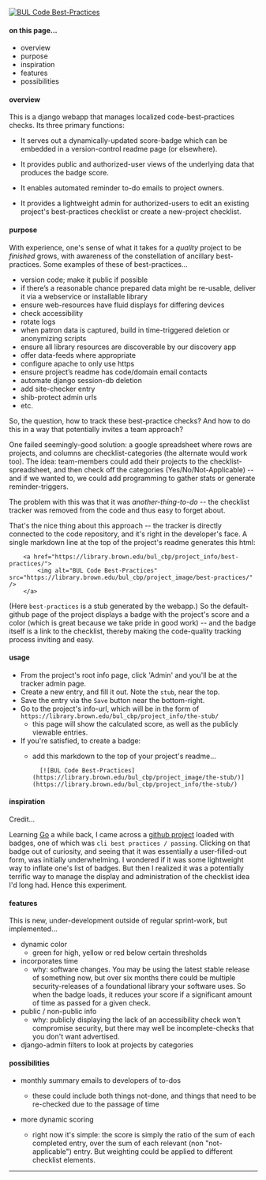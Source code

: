 [![BUL Code Best-Practices](https://library.brown.edu/good_code/project_image/best-practices/)](https://library.brown.edu/good_code/project_info/best-practices/)


#### on this page...

- overview
- purpose
- inspiration
- features
- possibilities


#### overview

This is a django webapp that manages localized code-best-practices checks. Its three primary functions:

- It serves out a dynamically-updated score-badge which can be embedded in a version-control readme page (or elsewhere).

- It provides public and authorized-user views of the underlying data that produces the badge score.

- It enables automated reminder to-do emails to project owners.

- It provides a lightweight admin for authorized-users to edit an existing project's best-practices checklist or create a new-project checklist.


#### purpose

With experience, one's sense of what it takes for a _quality_ project to be _finished_ grows, with awareness of the constellation of ancillary best-practices. Some examples of these of best-practices...

- version code; make it public if possible
- if there’s a reasonable chance prepared data might be re-usable, deliver it via a webservice or installable library
- ensure web-resources have fluid displays for differing devices
- check accessibility
- rotate logs
- when patron data is captured, build in time-triggered deletion or anonymizing scripts
- ensure all library resources are discoverable by our discovery app
- offer data-feeds where appropriate
- configure apache to only use https
- ensure project’s readme has code/domain email contacts
- automate django session-db deletion
- add site-checker entry
- shib-protect admin urls
- etc.

So, the question, how to track these best-practice checks? And how to do this in a way that potentially invites a team approach?

One failed seemingly-good solution: a google spreadsheet where rows are projects, and columns are checklist-categories (the alternate would work too). The idea: team-members could add their projects to the checklist-spreadsheet, and then check off the categories (Yes/No/Not-Applicable) -- and if we wanted to, we could add programming to gather stats or generate reminder-triggers.

The problem with this was that it was _another-thing-to-do_ -- the checklist tracker was removed from the code and thus easy to forget about.

That's the nice thing about this approach -- the tracker is directly connected to the code repository, and it's right in the developer's face. A single markdown line at the top of the project's readme generates this html:

        <a href="https://library.brown.edu/bul_cbp/project_info/best-practices/">
            <img alt="BUL Code Best-Practices" src="https://library.brown.edu/bul_cbp/project_image/best-practices/" />
        </a>

(Here `best-practices` is a stub generated by the webapp.) So the default-github page of the project displays a badge with the project's score and a color (which is great because we take pride in good work) -- and the badge itself is a link to the checklist, thereby making the code-quality tracking process inviting and easy.


#### usage

- From the project's root info page, click 'Admin' and you'll be at the tracker admin page.
- Create a new entry, and fill it out. Note the `stub`, near the top.
- Save the entry via the `Save` button near the bottom-right.
- Go to the project's info-url, which will be in the form of `https://library.brown.edu/bul_cbp/project_info/the-stub/`
    - this page will show the calculated score, as well as the publicly viewable entries.
- If you're satisfied, to create a badge:
    - add this markdown to the top of your project's readme...

            [![BUL Code Best-Practices](https://library.brown.edu/bul_cbp/project_image/the-stub/)](https://library.brown.edu/bul_cbp/project_info/the-stub/)

#### inspiration

Credit...

Learning [Go](https://golang.org) a while back, I came across a [github project](https://github.com/syncthing/syncthing/blob/master/README.md) loaded with badges, one of which was `cli best practices / passing`. Clicking on that badge out of curiosity, and seeing that it was essentially a user-filled-out form, was initially underwhelming. I wondered if it was some lightweight way to inflate one's list of badges. But then I realized it was a potentially terrific way to manage the display and administration of the checklist idea I'd long had. Hence this experiment.


#### features

This is new, under-development outside of regular sprint-work, but implemented...

- dynamic color
    - green for high, yellow or red below certain thresholds
- incorporates time
    - why: software changes. You may be using the latest stable release of something now, but over six months there could be multiple security-releases of a foundational library your software uses. So when the badge loads, it reduces your score if a significant amount of time as passed for a given check.
- public / non-public info
    - why: publicly displaying the lack of an accessibility check won't compromise security, but there may well be incomplete-checks that you don't want advertised.
- django-admin filters to look at projects by categories


#### possibilities

- monthly summary emails to developers of to-dos
    - these could include both things not-done, and things that need to be re-checked due to the passage of time

- more dynamic scoring
    - right now it's simple: the score is simply the ratio of the sum of each completed entry, over the sum of each relevant (non "not-applicable") entry. But weighting could be applied to different checklist elements.

---

